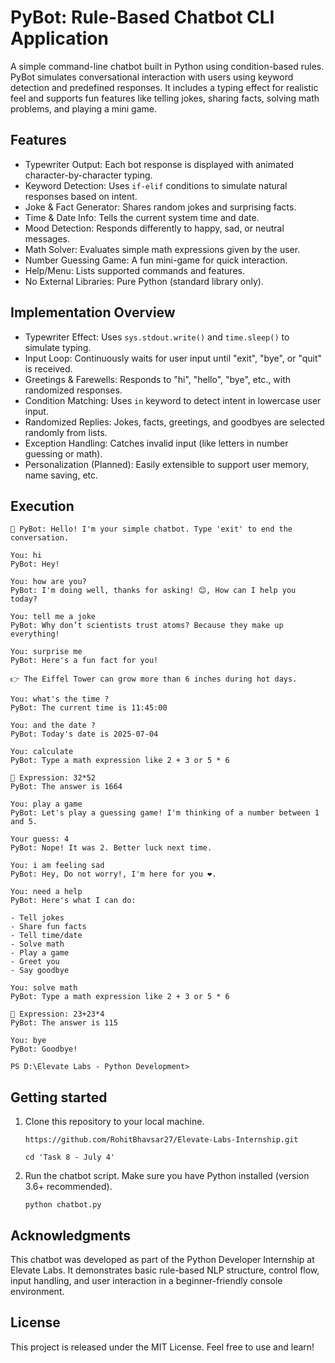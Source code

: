 # PyBot: Rule-Based Chatbot CLI Application
A simple command-line chatbot built in Python using condition-based rules. PyBot simulates conversational interaction with users using keyword detection and predefined responses. It includes a typing effect for realistic feel and supports fun features like telling jokes, sharing facts, solving math problems, and playing a mini game.

## Features
- Typewriter Output: Each bot response is displayed with animated character-by-character typing.
- Keyword Detection: Uses `if-elif` conditions to simulate natural responses based on intent.
- Joke & Fact Generator: Shares random jokes and surprising facts.
- Time & Date Info: Tells the current system time and date.
- Mood Detection: Responds differently to happy, sad, or neutral messages.
- Math Solver: Evaluates simple math expressions given by the user.
- Number Guessing Game: A fun mini-game for quick interaction.
- Help/Menu: Lists supported commands and features.
- No External Libraries: Pure Python (standard library only).


## Implementation Overview
- Typewriter Effect: Uses `sys.stdout.write()` and `time.sleep()` to simulate typing.
- Input Loop: Continuously waits for user input until "exit", "bye", or "quit" is received.
- Greetings & Farewells: Responds to "hi", "hello", "bye", etc., with randomized responses.
- Condition Matching: Uses `in` keyword to detect intent in lowercase user input.
- Randomized Replies: Jokes, facts, greetings, and goodbyes are selected randomly from lists.
- Exception Handling: Catches invalid input (like letters in number guessing or math).
- Personalization (Planned): Easily extensible to support user memory, name saving, etc.

## Execution
```
🤖 PyBot: Hello! I'm your simple chatbot. Type 'exit' to end the conversation. 

You: hi
PyBot: Hey!

You: how are you?
PyBot: I'm doing well, thanks for asking! 😊, How can I help you today?

You: tell me a joke
PyBot: Why don’t scientists trust atoms? Because they make up everything!

You: surprise me
PyBot: Here's a fun fact for you!

👉 The Eiffel Tower can grow more than 6 inches during hot days.

You: what's the time ?
PyBot: The current time is 11:45:00

You: and the date ?
PyBot: Today's date is 2025-07-04

You: calculate
PyBot: Type a math expression like 2 + 3 or 5 * 6

🧮 Expression: 32*52
PyBot: The answer is 1664

You: play a game
PyBot: Let's play a guessing game! I'm thinking of a number between 1 and 5.

Your guess: 4
PyBot: Nope! It was 2. Better luck next time.

You: i am feeling sad
PyBot: Hey, Do not worry!, I'm here for you ❤️.

You: need a help
PyBot: Here's what I can do:

- Tell jokes
- Share fun facts
- Tell time/date
- Solve math
- Play a game
- Greet you
- Say goodbye

You: solve math
PyBot: Type a math expression like 2 + 3 or 5 * 6

🧮 Expression: 23+23*4
PyBot: The answer is 115

You: bye
PyBot: Goodbye!

PS D:\Elevate Labs - Python Development> 
```

## Getting started
1. Clone this repository to your local machine.

   ```
   https://github.com/RohitBhavsar27/Elevate-Labs-Internship.git
   ```

   ```
   cd 'Task 8 - July 4'
   ```

2. Run the chatbot script.
   Make sure you have Python installed (version 3.6+ recommended).

   ```
   python chatbot.py
   ```

## Acknowledgments
This chatbot was developed as part of the Python Developer Internship at Elevate Labs. It demonstrates basic rule-based NLP structure, control flow, input handling, and user interaction in a beginner-friendly console environment.

## License
This project is released under the MIT License. Feel free to use and learn!
